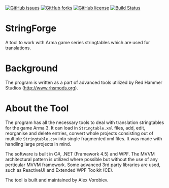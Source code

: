 [![GitHub issues](https://img.shields.io/github/issues/ajvorobiev/StringForge.svg?style=flat-square)](https://github.com/ajvorobiev/StringForge/issues)
[![GitHub forks](https://img.shields.io/github/forks/ajvorobiev/StringForge.svg?style=flat-square)](https://github.com/ajvorobiev/StringForge/network)
[![GitHub license](https://img.shields.io/badge/license-MIT-blue.svg?style=flat-square)](https://raw.githubusercontent.com/ajvorobiev/StringForge/master/LICENSE)
[![Build Status](http://jenkins.rhsmods.org/job/StringForge/badge/icon)](http://jenkins.rhsmods.org/job/StringForge/)

# StringForge
A tool to work with Arma game series stringtables which are used for translations.

# Background
The program is written as a part of advanced tools utilized by Red Hammer Studios (http://www.rhsmods.org).

# About the Tool
The program has all the necessary tools to deal with translation stringtables for the game Arma 3. It can load in `Stringtable.xml` files, add, edit, reorganise and delete entries, convert whole projects consisting out of multiple `Stringtable.csv` into single fragmented xml files. It was made with handling large projects in mind.

The software is built in C#, .NET (Framework 4.5) and WPF. The MVVM architectural pattern is utilized where possible but without the use of any perticular MVVM framework. Some advanced 3rd party libraries are used, such as ReactiveUI and Extended WPF Toolkit (CE).

The tool is built and maintained by Alex Vorobiev.